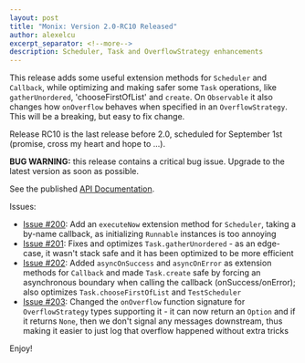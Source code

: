 ```yaml
---
layout: post
title: "Monix: Version 2.0-RC10 Released"
author: alexelcu
excerpt_separator: <!--more-->
description: Scheduler, Task and OverflowStrategy enhancements
---
```


This release adds some useful extension methods for `Scheduler` and
`Callback`, while optimizing and making safer some `Task` operations, like
`gatherUnordered`, 'chooseFirstOfList' and `create`. On `Observable` it
also changes how `onOverflow` behaves when specified in an `OverflowStrategy`.
This will be a breaking, but easy to fix change.

Release RC10 is the last release before 2.0, scheduled for September 1st
(promise, cross my heart and hope to ...).

**BUG WARNING:** this release contains a critical bug issue.
Upgrade to the latest version as soon as possible.

<!--more-->

See the published [API Documentation](/api/2.0-RC10/).

Issues:

- [Issue #200](https://github.com/monix/monix/issues/200): Add an
  `executeNow` extension method for `Scheduler`, taking a by-name callback,
  as initializing `Runnable` instances is too annoying
- [Issue #201](https://github.com/monix/monix/issues/201): Fixes and
  optimizes `Task.gatherUnordered` - as an edge-case, it wasn't stack
  safe and it has been optimized to be more efficient
- [Issue #202](https://github.com/monix/monix/issues/202): Added
  `asyncOnSuccess` and `asyncOnError` as extension methods for `Callback`
  and made `Task.create` safe by forcing an asynchronous boundary when
  calling the callback (onSuccess/onError); also optimizes
  `Task.chooseFirstOfList` and `TestScheduler`
- [Issue #203](https://github.com/monix/monix/issues/203): Changed
  the `onOverflow` function signature for `OverflowStrategy` types
  supporting it - it can now return an `Option` and if it returns
  `None`, then we don't signal any messages downstream, thus making
  it easier to just log that overflow happened without extra tricks

Enjoy!

